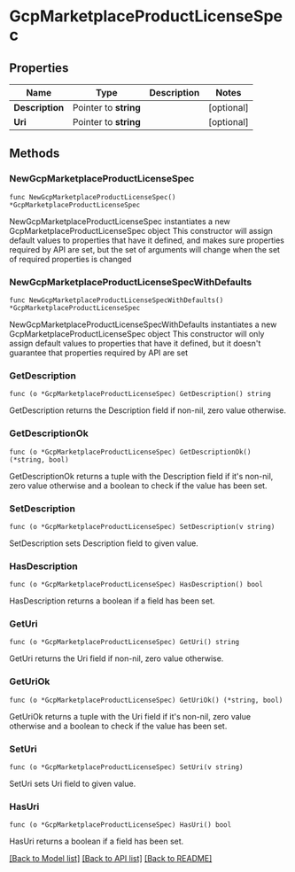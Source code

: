 # GcpMarketplaceProductLicenseSpec

## Properties

Name | Type | Description | Notes
------------ | ------------- | ------------- | -------------
**Description** | Pointer to **string** |  | [optional] 
**Uri** | Pointer to **string** |  | [optional] 

## Methods

### NewGcpMarketplaceProductLicenseSpec

`func NewGcpMarketplaceProductLicenseSpec() *GcpMarketplaceProductLicenseSpec`

NewGcpMarketplaceProductLicenseSpec instantiates a new GcpMarketplaceProductLicenseSpec object
This constructor will assign default values to properties that have it defined,
and makes sure properties required by API are set, but the set of arguments
will change when the set of required properties is changed

### NewGcpMarketplaceProductLicenseSpecWithDefaults

`func NewGcpMarketplaceProductLicenseSpecWithDefaults() *GcpMarketplaceProductLicenseSpec`

NewGcpMarketplaceProductLicenseSpecWithDefaults instantiates a new GcpMarketplaceProductLicenseSpec object
This constructor will only assign default values to properties that have it defined,
but it doesn't guarantee that properties required by API are set

### GetDescription

`func (o *GcpMarketplaceProductLicenseSpec) GetDescription() string`

GetDescription returns the Description field if non-nil, zero value otherwise.

### GetDescriptionOk

`func (o *GcpMarketplaceProductLicenseSpec) GetDescriptionOk() (*string, bool)`

GetDescriptionOk returns a tuple with the Description field if it's non-nil, zero value otherwise
and a boolean to check if the value has been set.

### SetDescription

`func (o *GcpMarketplaceProductLicenseSpec) SetDescription(v string)`

SetDescription sets Description field to given value.

### HasDescription

`func (o *GcpMarketplaceProductLicenseSpec) HasDescription() bool`

HasDescription returns a boolean if a field has been set.

### GetUri

`func (o *GcpMarketplaceProductLicenseSpec) GetUri() string`

GetUri returns the Uri field if non-nil, zero value otherwise.

### GetUriOk

`func (o *GcpMarketplaceProductLicenseSpec) GetUriOk() (*string, bool)`

GetUriOk returns a tuple with the Uri field if it's non-nil, zero value otherwise
and a boolean to check if the value has been set.

### SetUri

`func (o *GcpMarketplaceProductLicenseSpec) SetUri(v string)`

SetUri sets Uri field to given value.

### HasUri

`func (o *GcpMarketplaceProductLicenseSpec) HasUri() bool`

HasUri returns a boolean if a field has been set.


[[Back to Model list]](../README.md#documentation-for-models) [[Back to API list]](../README.md#documentation-for-api-endpoints) [[Back to README]](../README.md)


